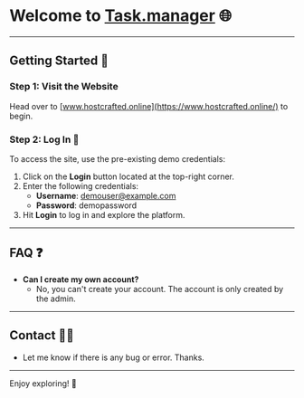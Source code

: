 # Welcome to [Task.manager](https://www.hostcrafted.online/) 🌐

---

## Getting Started 🚀

### Step 1: Visit the Website
Head over to [www.hostcrafted.online](https://www.hostcrafted.online/) to begin.

### Step 2: Log In 🔑
To access the site, use the pre-existing demo credentials:
1. Click on the **Login** button located at the top-right corner.
2. Enter the following credentials:
   - **Username**: demouser@example.com
   - **Password**: demopassword
3. Hit **Login** to log in and explore the platform.

---

## FAQ ❓
- **Can I create my own account?**
   - No, you can't create your account. The account is only created by the admin.

---

## Contact 👨‍💻
- Let me know if there is any bug or error. Thanks.

---

Enjoy exploring! 🌟
